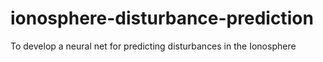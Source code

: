 # ionosphere-disturbance-prediction
To develop a neural net for predicting disturbances in the Ionosphere
